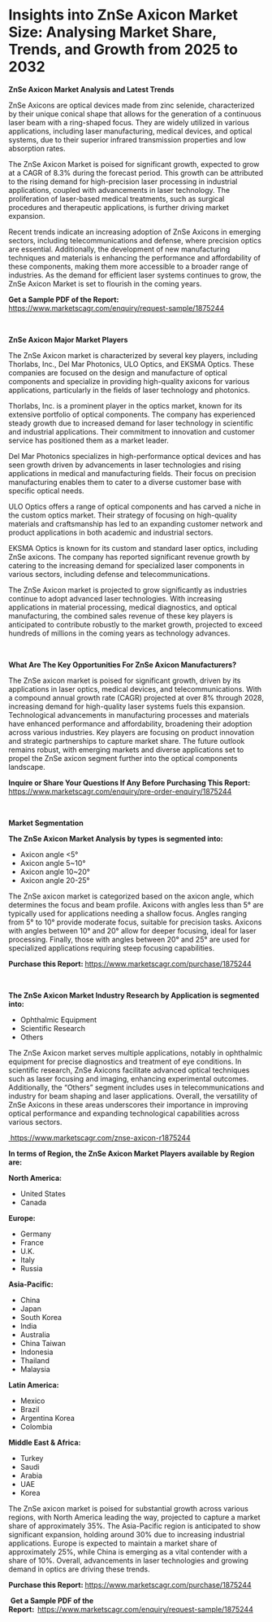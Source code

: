 <p><h1>Insights into ZnSe Axicon Market Size: Analysing Market Share, Trends, and Growth from 2025 to 2032</h1></p><p><strong>ZnSe Axicon Market Analysis and Latest Trends</strong></p>
<p><p>ZnSe Axicons are optical devices made from zinc selenide, characterized by their unique conical shape that allows for the generation of a continuous laser beam with a ring-shaped focus. They are widely utilized in various applications, including laser manufacturing, medical devices, and optical systems, due to their superior infrared transmission properties and low absorption rates. </p><p>The ZnSe Axicon Market is poised for significant growth, expected to grow at a CAGR of 8.3% during the forecast period. This growth can be attributed to the rising demand for high-precision laser processing in industrial applications, coupled with advancements in laser technology. The proliferation of laser-based medical treatments, such as surgical procedures and therapeutic applications, is further driving market expansion.</p><p>Recent trends indicate an increasing adoption of ZnSe Axicons in emerging sectors, including telecommunications and defense, where precision optics are essential. Additionally, the development of new manufacturing techniques and materials is enhancing the performance and affordability of these components, making them more accessible to a broader range of industries. As the demand for efficient laser systems continues to grow, the ZnSe Axicon Market is set to flourish in the coming years.</p></p>
<p><strong>Get a Sample PDF of the Report:&nbsp;</strong> <a href="https://www.marketscagr.com/enquiry/request-sample/1875244?utm_campaign=3138&utm_medium=2&utm_source=Github&utm_content=ia&utm_term=12042025&utm_id=znse-axicon">https://www.marketscagr.com/enquiry/request-sample/1875244</a></p>
<p>&nbsp;</p>
<p><strong>ZnSe Axicon Major Market Players</strong></p>
<p><p>The ZnSe Axicon market is characterized by several key players, including Thorlabs, Inc., Del Mar Photonics, ULO Optics, and EKSMA Optics. These companies are focused on the design and manufacture of optical components and specialize in providing high-quality axicons for various applications, particularly in the fields of laser technology and photonics.</p><p>Thorlabs, Inc. is a prominent player in the optics market, known for its extensive portfolio of optical components. The company has experienced steady growth due to increased demand for laser technology in scientific and industrial applications. Their commitment to innovation and customer service has positioned them as a market leader.</p><p>Del Mar Photonics specializes in high-performance optical devices and has seen growth driven by advancements in laser technologies and rising applications in medical and manufacturing fields. Their focus on precision manufacturing enables them to cater to a diverse customer base with specific optical needs.</p><p>ULO Optics offers a range of optical components and has carved a niche in the custom optics market. Their strategy of focusing on high-quality materials and craftsmanship has led to an expanding customer network and product applications in both academic and industrial sectors.</p><p>EKSMA Optics is known for its custom and standard laser optics, including ZnSe axicons. The company has reported significant revenue growth by catering to the increasing demand for specialized laser components in various sectors, including defense and telecommunications.</p><p>The ZnSe Axicon market is projected to grow significantly as industries continue to adopt advanced laser technologies. With increasing applications in material processing, medical diagnostics, and optical manufacturing, the combined sales revenue of these key players is anticipated to contribute robustly to the market growth, projected to exceed hundreds of millions in the coming years as technology advances.</p></p>
<p>&nbsp;</p>
<p><strong>What Are The Key Opportunities For ZnSe Axicon Manufacturers?</strong></p>
<p><p>The ZnSe axicon market is poised for significant growth, driven by its applications in laser optics, medical devices, and telecommunications. With a compound annual growth rate (CAGR) projected at over 8% through 2028, increasing demand for high-quality laser systems fuels this expansion. Technological advancements in manufacturing processes and materials have enhanced performance and affordability, broadening their adoption across various industries. Key players are focusing on product innovation and strategic partnerships to capture market share. The future outlook remains robust, with emerging markets and diverse applications set to propel the ZnSe axicon segment further into the optical components landscape.</p></p>
<p><strong>Inquire or Share Your Questions If Any Before Purchasing This Report:</strong> <a href="https://www.marketscagr.com/enquiry/pre-order-enquiry/1875244?utm_campaign=3138&utm_medium=2&utm_source=Github&utm_content=ia&utm_term=12042025&utm_id=znse-axicon">https://www.marketscagr.com/enquiry/pre-order-enquiry/1875244</a></p>
<p>&nbsp;</p>
<p><strong>Market Segmentation</strong></p>
<p><strong>The ZnSe Axicon Market Analysis by types is segmented into:</strong></p>
<p><ul><li>Axicon angle <5°</li><li>Axicon angle 5~10°</li><li>Axicon angle 10~20°</li><li>Axicon angle 20-25°</li></ul></p>
<p><p>The ZnSe axicon market is categorized based on the axicon angle, which determines the focus and beam profile. Axicons with angles less than 5° are typically used for applications needing a shallow focus. Angles ranging from 5° to 10° provide moderate focus, suitable for precision tasks. Axicons with angles between 10° and 20° allow for deeper focusing, ideal for laser processing. Finally, those with angles between 20° and 25° are used for specialized applications requiring steep focusing capabilities.</p></p>
<p><strong>Purchase this Report:&nbsp;</strong><a href="https://www.marketscagr.com/purchase/1875244?utm_campaign=3138&utm_medium=2&utm_source=Github&utm_content=ia&utm_term=12042025&utm_id=znse-axicon">https://www.marketscagr.com/purchase/1875244</a></p>
<p>&nbsp;</p>
<p><strong>The ZnSe Axicon Market Industry Research by Application is segmented into:</strong></p>
<p><ul><li>Ophthalmic Equipment</li><li>Scientific Research</li><li>Others</li></ul></p>
<p><p>The ZnSe Axicon market serves multiple applications, notably in ophthalmic equipment for precise diagnostics and treatment of eye conditions. In scientific research, ZnSe Axicons facilitate advanced optical techniques such as laser focusing and imaging, enhancing experimental outcomes. Additionally, the “Others” segment includes uses in telecommunications and industry for beam shaping and laser applications. Overall, the versatility of ZnSe Axicons in these areas underscores their importance in improving optical performance and expanding technological capabilities across various sectors.</p></p>
<p><a href="https://www.marketscagr.com/znse-axicon-r1875244?utm_campaign=3138&utm_medium=2&utm_source=Github&utm_content=ia&utm_term=12042025&utm_id=znse-axicon">&nbsp;https://www.marketscagr.com/znse-axicon-r1875244</a></p>
<p><strong>In terms of Region, the ZnSe Axicon Market Players available by Region are:</strong></p>
<p>
    <p> <strong> North America: </strong>
        <ul>
            <li>United States</li>
            <li>Canada</li>
        </ul>
        </p> 
    <p> <strong> Europe: </strong>
        <ul>
            <li>Germany</li>
            <li>France</li>
            <li>U.K.</li>
            <li>Italy</li>
            <li>Russia</li>
        </ul>
        </p> 
    <p> <strong> Asia-Pacific: </strong>
        <ul>
            <li>China</li>
            <li>Japan</li>
            <li>South Korea</li>
            <li>India</li>
            <li>Australia</li>
            <li>China Taiwan</li>
            <li>Indonesia</li>
            <li>Thailand</li>
            <li>Malaysia</li>
        </ul>
        </p> 
    <p> <strong> Latin America: </strong>
        <ul>
            <li>Mexico</li>
            <li>Brazil</li>
            <li>Argentina Korea</li>
            <li>Colombia</li>
        </ul>
        </p> 
    <p> <strong> Middle East & Africa: </strong>
        <ul>
            <li>Turkey</li>
            <li>Saudi</li>
            <li>Arabia</li>
            <li>UAE</li>
            <li>Korea</li>
        </ul>
    </p>
    </p>
<p><p>The ZnSe axicon market is poised for substantial growth across various regions, with North America leading the way, projected to capture a market share of approximately 35%. The Asia-Pacific region is anticipated to show significant expansion, holding around 30% due to increasing industrial applications. Europe is expected to maintain a market share of approximately 25%, while China is emerging as a vital contender with a share of 10%. Overall, advancements in laser technologies and growing demand in optics are driving these trends.</p></p>
<p><strong>Purchase this Report: </strong><a href="https://www.marketscagr.com/purchase/1875244?utm_campaign=3138&utm_medium=2&utm_source=Github&utm_content=ia&utm_term=12042025&utm_id=znse-axicon">https://www.marketscagr.com/purchase/1875244</a></p>
<p>&nbsp;<strong>Get a Sample PDF of the Report:&nbsp;&nbsp;</strong><a href="https://www.marketscagr.com/enquiry/request-sample/1875244?utm_campaign=3138&utm_medium=2&utm_source=Github&utm_content=ia&utm_term=12042025&utm_id=znse-axicon">https://www.marketscagr.com/enquiry/request-sample/1875244</a></p>
<p><strong></strong></p>
<p><p></p><p></p><p></p></p>